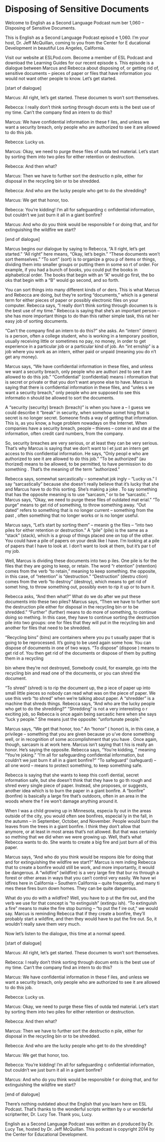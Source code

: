 # Disposing of Sensitive Documents

Welcome to English as a Second Language Podcast num ber 1,060 – Disposing of Sensitive Documents.

This is English as a Second Language Podcast episod e 1,060. I’m your host, Dr. Jeff McQuillan, coming to you from the Center for E ducational Development in beautiful Los Angeles, California.

Visit our website at ESLPod.com. Become a member of  ESL Podcast and download the Learning Guides for our recent episode s. This episode is a dialogue between Marcus and Rebecca about disposing  of, or getting rid of, sensitive documents – pieces of paper or files that  have information you would not want other people to know. Let’s get started.

[start of dialogue]

Marcus: All right, let’s get started. These documen ts won’t sort themselves.

Rebecca: I really don’t think sorting through docum ents is the best use of my time. Can’t the company find an intern to do this?

Marcus: We have confidential information in these f iles, and unless we want a security breach, only people who are authorized to see it are allowed to do this job.

Rebecca: Lucky us.

Marcus: Okay, we need to purge these files of outda ted material. Let’s start by sorting them into two piles for either retention or  destruction.

Rebecca: And then what?

Marcus: Then we have to further sort the destructio n pile, either for disposal in the recycling bin or to be shredded.

Rebecca: And who are the lucky people who get to do  the shredding?

Marcus: We get that honor, too.

Rebecca: You’re kidding! I’m all for safeguarding c onfidential information, but couldn’t we just burn it all in a giant bonfire?

 Marcus: And who do you think would be responsible f or doing that, and for extinguishing the wildfire we start?

[end of dialogue]

Marcus begins our dialogue by saying to Rebecca, “A ll right, let’s get started.” “All right” here means, “Okay, let’s begin.” “These  documents won’t sort themselves.” “To sort” (sort) is to organize a grou p of items or things, dividing them into smaller groups or putting them in some so rt of order. For example, if you had a bunch of books, you could put the books in alphabetical order. The books that begin with an “A” would go first, the bo oks that begin with a “B” would go second, and so forth.

You can sort things into many different kinds of or ders. This is what Marcus and Rebecca are doing, but they’re sorting “documents,”  which is a general term for either pieces of paper or possibly electronic files  on your computer. Rebecca says, “I really don’t think sorting through documen ts is the best use of my time.” Rebecca is saying that she’s an important person – she has more important things to do than this rather simple task, this rat her easy job of sorting documents.

“Can’t the company find an intern to do this?” she asks. An “intern” (intern) is a person, often a college student, who is working in a temporary position, usually receiving little or sometimes no pay, no money, in order to get experience in a particular job or a particular kind of job. An “int ernship” is a job where you work as an intern, either paid or unpaid (meaning you do n’t get any money).

Marcus says, “We have confidential information in these files, and unless we want a security breach, only people who are authori zed to see it are allowed to do this job.” “Confidential” (confidential) means i nformation that is secret or private or that you don’t want anyone else to have.  Marcus is saying that there is confidential information in these files, and “unles s we want a security breach,” only people who are supposed to see this informatio n should be allowed to sort the documents.

A “security (security) breach (breach)” is when you  have a – I guess we could describe it “break” in security, when somehow somet hing that is secret is no longer secret. Someone finds a way of getting that information. This is, as you know, a huge problem nowadays on the Internet. When  companies have a security breach, people – thieves – come in and ste al the information, often credit card numbers, from the company.

 So, security breaches are very serious, or at least  they can be very serious. That’s why Marcus is saying that we don’t want to l et just an intern get access to this confidential information. He says, “Only peopl e who are authorized to see it are allowed to do this job.” “To be authorized” (au thorized) means to be allowed, to be permitted, to have permission to do something . That’s the meaning of the term “authorized.”

Rebecca says, somewhat sarcastically – somewhat jok ingly – “Lucky us.” I say “sarcastically” because she doesn’t really believe that it’s lucky that she and Marcus have to do this sorting. She’s making a joke . To say something that has the opposite meaning is to use “sarcasm,” or to be “sarcastic.” Marcus says, “Okay, we need to purge these files of outdated mat erial.” “To purge” means to get rid of something, to throw something away. “Out dated” refers to something that is no longer current – something from the past , often something that no longer works or is no longer useful.

Marcus says, “Let’s start by sorting them” – meanin g the files – “into two piles for either retention or destruction.” A “pile” (pile) is the same as a “stack” (stack), which is a group of things placed one on top of the  other. You could have a pile of papers on your desk like I have. I’m looking at a pile of papers that I have to look at. I don’t want to look at them, but it’s par t of my job.

Well, Marcus is dividing these documents into two p iles. One pile is for the files that they are going to keep, or retain. The word “r etention” (retention) comes from the verb “to retain,” meaning to keep something. the opposite, in this case, of “retention” is “destruction.” “Destruction” (destru ction) comes from the verb “to destroy” (destroy), which means to get rid of somet hing, to throw something out, possibly even to rip it up or to burn it.

Rebecca asks, “And then what?” What do we do after we put these documents into these two piles? Marcus says, “Then we have to  further sort the destruction pile either for disposal in the recycling bin or to  be shredded.” “Further” (further) means to do more of something, to continue doing so mething. In this case, they have to continue sorting the destruction pile into two groups: one for files that they will put in the recycling bin and another for files that need to be shredded.

“Recycling bins” (bins) are containers where you pu t usually paper that is going to be reprocessed. It’s going to be used again some how. You can dispose of documents in one of two ways. “To dispose” (dispose ) means to get rid of. You then get rid of the documents or dispose of them by  putting them in a recycling

bin where they’re not destroyed, Somebody could, for example, go into the recycling bin and read one of the documents, or you  can shred the document.

“To shred” (shred) is to rip the document up, the p iece of paper up into small little pieces so nobody can read what was on the piece of paper. We use this verb “to shred” when we’re talking about paper. A “shredder”  is a machine that shreds things. Rebecca says, “And who are the lucky people  who get to do the shredding?” “Shredding” is not a very interesting o r exciting job, so Rebecca is once again being sarcastic here when she says “luck y people.” She means just the opposite: “unfortunate people.”

Marcus says, “We get that honor, too.” An “honor” ( honor) is, in this case, a privilege – something that you are given because yo u’ve done something well, or in recognition of some accomplishment that you have . Once again, though, sarcasm is at work here. Marcus isn’t saying that t his is really an honor. He’s saying the opposite. Rebecca says, “You’re kidding, ” meaning “You’re joking.” “I’m all for safeguarding confidential information,  but couldn’t we just burn it all in a giant bonfire?” “To safeguard” (safeguard) – all one word – means to protect something, to keep something safe.

Rebecca is saying that she wants to keep this confi dential, secret information safe, but she doesn’t think that they have to go th rough and shred every single piece of paper. Instead, she proposes, or suggests,  another idea which is to burn the paper in a giant bonfire. A “bonfire” (bonfire)  is basically a large fire that’s outdoors, often in an area in the woods where the f ire won’t damage anything around it.

When I was a child growing up in Minnesota, especia lly out in the areas outside of the city, you would often see bonfires, especial ly in the fall, in the autumn – in September, October, and November. People would burn  the leaves from the trees in a giant bonfire. I think they don’t allow that anymore, or at least in most areas that’s not allowed. But that was certainly so mething that we did when we were growing up. Well, that’s what Rebecca wants to  do. She wants to create a big fire and just burn all of this paper.

Marcus says, “And who do you think would be respons ible for doing that and for extinguishing the wildfire we start?” Marcus is rem inding Rebecca that to create a bonfire would still be work, and more importantly, it would be dangerous. A “wildfire” (wildfire) is a very large fire that bur ns through a forest or other areas in ways that you can’t control very easily. We have wi ldfires here in California – Southern California – quite frequently, and many ti mes these fires burn down homes. They can be quite dangerous.

 What do you do with a wildfire? Well, you have to p ut the fire out, and the verb we use for that concept is “to extinguish” (extingu ish). “To extinguish a fire” means to make the fire stop burning – “to put the f ire out,” we would say. Marcus is reminding Rebecca that if they create a bonfire,  they’ll probably start a wildfire, and then they would have to put the fire out. So, it wouldn’t really save them very much.

Now let’s listen to the dialogue, this time at a normal speed.

[start of dialogue]

Marcus: All right, let’s get started. These documen ts won’t sort themselves.

Rebecca: I really don’t think sorting through docum ents is the best use of my time. Can’t the company find an intern to do this?

Marcus: We have confidential information in these f iles, and unless we want a security breach, only people who are authorized to see it are allowed to do this job.

Rebecca: Lucky us.

Marcus: Okay, we need to purge these files of outda ted material. Let’s start by sorting them into two piles for either retention or  destruction.

Rebecca: And then what?

Marcus: Then we have to further sort the destructio n pile, either for disposal in the recycling bin or to be shredded.

Rebecca: And who are the lucky people who get to do  the shredding?

Marcus: We get that honor, too.

Rebecca: You’re kidding! I’m all for safeguarding c onfidential information, but couldn’t we just burn it all in a giant bonfire?

Marcus: And who do you think would be responsible f or doing that, and for extinguishing the wildfire we start?

[end of dialogue]

 There’s nothing outdated about the English that you  learn here on ESL Podcast. That’s thanks to the wonderful scripts written by o ur wonderful scriptwriter, Dr. Lucy Tse. Thank you, Lucy.



English as a Second Language Podcast was written an d produced by Dr. Lucy Tse, hosted by Dr. Jeff McQuillan. This podcast is copyright 2014 by the Center for Educational Development.


